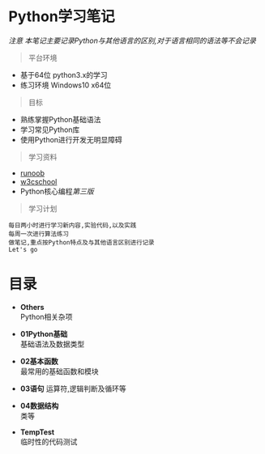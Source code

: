 # Python学习笔记

*注意 本笔记主要记录Python与其他语言的区别,对于语言相同的语法等不会记录*
> 平台环境
* 基于64位 python3.x的学习
* 练习环境 Windows10 x64位

> 目标
* 熟练掌握Python基础语法
* 学习常见Python库
* 使用Python进行开发无明显障碍

> 学习资料
* [runoob](http://www.runoob.com/python3/python3-tutorial.html)
* [w3cschool](https://www.w3cschool.cn/python3/)
* Python核心编程*第三版*

> 学习计划

    每日两小时进行学习新内容,实验代码,以及实践
    每周一次进行算法练习
    做笔记,重点按Python特点及与其他语言区别进行记录
    Let's go

# 目录
* **Others**  
  Python相关杂项

* **01Python基础**  
  基础语法及数据类型

* **02基本函数**  
  最常用的基础函数和模块

* **03语句**
  运算符,逻辑判断及循环等

* **04数据结构**  
  类等

* **TempTest**  
  临时性的代码测试